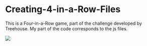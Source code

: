 # Creating-4-in-a-Row-Files

This is a Four-in-a-Row game, part of the challenge developed by Treehouse. My part of the code corresponds to the js files. 


![](https://media2.giphy.com/media/WPnQ7fchQaJQs4YsBr/giphy.gif)
